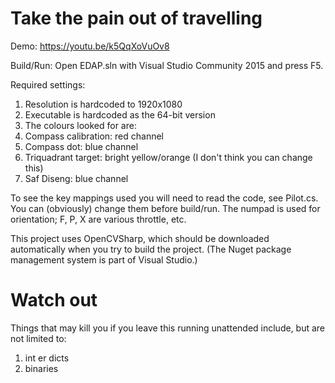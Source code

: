 # Take the pain out of travelling

Demo: https://youtu.be/k5QqXoVuOv8

Build/Run:
Open EDAP.sln with Visual Studio Community 2015 and press F5.

Required settings:

1. Resolution is hardcoded to 1920x1080
2. Executable is hardcoded as the 64-bit version
3. The colours looked for are:
  1. Compass calibration: red channel
  2. Compass dot: blue channel
  3. Triquadrant target: bright yellow/orange (I don't think you can change this)
  4. Saf Diseng: blue channel

To see the key mappings used you will need to read the code, see Pilot.cs. You can (obviously) change them before build/run. The numpad is used for orientation; F, P, X are various throttle, etc.

This project uses OpenCVSharp, which should be downloaded automatically when you try to build the project. (The Nuget package management system is part of Visual Studio.)

# Watch out

Things that may kill you if you leave this running unattended include, but are not limited to:

1. int er dicts
2. binaries
